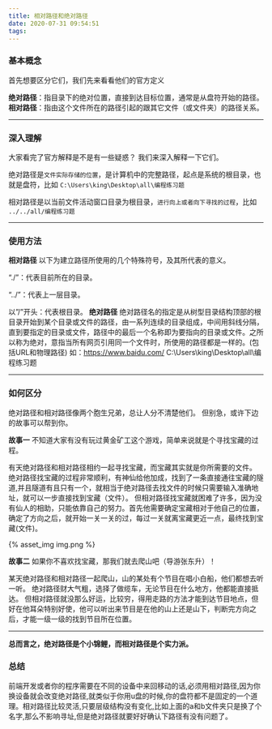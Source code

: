 ```yaml
---
title: 相对路径和绝对路径
date: 2020-07-31 09:54:51
tags:
---
```


### 基本概念

首先想要区分它们，我们先来看看他们的官方定义

**绝对路径**：指目录下的绝对位置，直接到达目标位置，通常是从盘符开始的路径。
**相对路径**：指由这个文件所在的路径引起的跟其它文件（或文件夹）的路径关系。

---

### 深入理解

大家看完了官方解释是不是有一些疑惑？
我们来深入解释一下它们。

绝对路径是``文件实际存储的位置``，是计算机中的完整路径，起点是系统的根目录，也就是盘符，比如
``C:\Users\king\Desktop\all\编程练习题``

相对路径是以当前文件活动窗口目录为根目录，``进行向上或者向下寻找的过程``，比如
``../../all/编程练习题``

---
### 使用方法

**相对路径**
以下为建立路径所使用的几个特殊符号，及其所代表的意义。

“./”：代表目前所在的目录。

“../”：代表上一层目录。

以”/”开头：代表根目录。
**绝对路径**
绝对路径名的指定是从树型目录结构顶部的根目录开始到某个目录或文件的路径，由一系列连续的目录组成，中间用斜线分隔，直到要指定的目录或文件，路径中的最后一个名称即为要指向的目录或文件。之所以称为绝对，意指当所有网页引用同一个文件时，所使用的路径都是一样的。(包括URL和物理路径)
如：https://www.baidu.com/      C:\Users\king\Desktop\all\编程练习题


---
### 如何区分

绝对路径和相对路径像两个胞生兄弟，总让人分不清楚他们。
但别急，或许下边的故事可以帮到你。

**故事一**
不知道大家有没有玩过黄金矿工这个游戏，简单来说就是个寻找宝藏的过程。

  有天绝对路径和相对路径相约一起寻找宝藏，而宝藏其实就是你所需要的文件。
  绝对路径找宝藏的过程非常顺利，有神仙给他加成，找到了一条直接通往宝藏的隧道,并且隧道有且只有一个，就相当于绝对路径去找文件的时候只需要输入准确地址，就可以一步直接找到宝藏（文件）。
  但相对路径找宝藏就困难了许多，因为没有仙人的相助，只能依靠自己的努力。首先他需要确定宝藏相对于他自己的位置，确定了方向之后，就开始一关一关的过，每过一关就离宝藏更近一点，最终找到宝藏(文件)。

{% asset_img img.png %}

**故事二**
如果你不喜欢找宝藏，那我们就去爬山吧（导游张东升）！

某天绝对路径和相对路径一起爬山，山的某处有个节目在唱小白船，他们都想去听一听。
绝对路径财大气粗，选择了做缆车，无论节目在什么地方，他都能直接抵达。
但相对路径就没那么好运，比较穷，得用走路的方法才能到达节目地点，但好在他耳朵特别好使，他可以听出来节目是在他的山上还是山下，判断完方向之后，才能一级一级的找到节目所在位置。

----
**总而言之，绝对路径是个小锦鲤，而相对路径是个实力派。**

### 总结

前端开发或者你的程序需要在不同的设备中来回移动的话,必须用相对路径,因为你换设备就会改变绝对路径,就类似于你用u盘的时候,你的盘符都不是固定的一个道理。相对路径比较灵活,只要层级结构没有变化,比如上面的a和b文件夹只是换了个名字,那么不影响寻址,但是绝对路径就要好好确认下路径有没有问题了。

